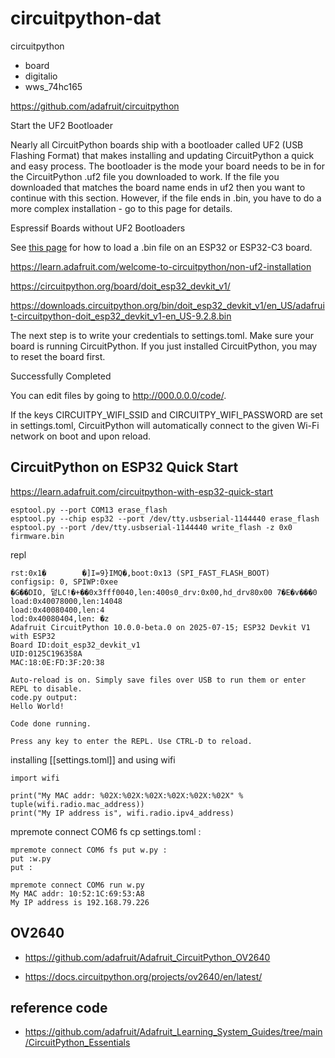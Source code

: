 
# circuitpython-dat

circuitpython 
- board
- digitalio
- wws_74hc165


https://github.com/adafruit/circuitpython


Start the UF2 Bootloader

Nearly all CircuitPython boards ship with a bootloader called UF2 (USB Flashing Format) that makes installing and updating CircuitPython a quick and easy process. The bootloader is the mode your board needs to be in for the CircuitPython .uf2 file you downloaded to work. If the file you downloaded that matches the board name ends in uf2 then you want to continue with this section. However, if the file ends in .bin, you have to do a more complex installation - go to this page for details.

Espressif Boards without UF2 Bootloaders

See [this page](https://learn.adafruit.com/circuitpython-with-esp32-quick-start/installing-circuitpython) for how to load a .bin file on an ESP32 or ESP32-C3 board.

https://learn.adafruit.com/welcome-to-circuitpython/non-uf2-installation

https://circuitpython.org/board/doit_esp32_devkit_v1/

https://downloads.circuitpython.org/bin/doit_esp32_devkit_v1/en_US/adafruit-circuitpython-doit_esp32_devkit_v1-en_US-9.2.8.bin

The next step is to write your credentials to settings.toml. Make sure your board is running CircuitPython. If you just installed CircuitPython, you may to reset the board first.

Successfully Completed

You can edit files by going to http://000.0.0.0/code/.

If the keys CIRCUITPY_WIFI_SSID and CIRCUITPY_WIFI_PASSWORD are set in settings.toml, CircuitPython will automatically connect to the given Wi-Fi network on boot and upon reload.

## CircuitPython on ESP32 Quick Start

https://learn.adafruit.com/circuitpython-with-esp32-quick-start

    esptool.py --port COM13 erase_flash
    esptool.py --chip esp32 --port /dev/tty.usbserial-1144440 erase_flash
    esptool.py --port /dev/tty.usbserial-1144440 write_flash -z 0x0 firmware.bin

repl 

    rst:0x1�        �]I=9}IMQ�,boot:0x13 (SPI_FAST_FLASH_BOOT)
    configsip: 0, SPIWP:0xee
    �G��DIO, 덭LC!�+��0x3fff0040,len:400s0_drv:0x00,hd_drv80x00 7�E�v���0
    load:0x40078000,len:14048
    load:0x40080400,len:4
    lod:0x40080404,len: �z
    Adafruit CircuitPython 10.0.0-beta.0 on 2025-07-15; ESP32 Devkit V1 with ESP32
    Board ID:doit_esp32_devkit_v1
    UID:0125C196358A
    MAC:18:0E:FD:3F:20:38

    Auto-reload is on. Simply save files over USB to run them or enter REPL to disable.
    code.py output:
    Hello World!

    Code done running.

    Press any key to enter the REPL. Use CTRL-D to reload.

installing [[settings.toml]] and using wifi 

    import wifi

    print("My MAC addr: %02X:%02X:%02X:%02X:%02X:%02X" % tuple(wifi.radio.mac_address))
    print("My IP address is", wifi.radio.ipv4_address)


mpremote connect COM6 fs cp settings.toml :

    mpremote connect COM6 fs put w.py :                
    put :w.py
    put :

    mpremote connect COM6 run w.py     
    My MAC addr: 10:52:1C:69:53:A8
    My IP address is 192.168.79.226



## OV2640 

- https://github.com/adafruit/Adafruit_CircuitPython_OV2640

- https://docs.circuitpython.org/projects/ov2640/en/latest/



## reference code 

- https://github.com/adafruit/Adafruit_Learning_System_Guides/tree/main/CircuitPython_Essentials

